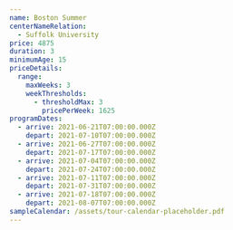 ```yaml
---
name: Boston Summer
centerNameRelation:
  - Suffolk University
price: 4875
duration: 3
minimumAge: 15
priceDetails:
  range:
    maxWeeks: 3
    weekThresholds:
      - thresholdMax: 3
        pricePerWeek: 1625
programDates:
  - arrive: 2021-06-21T07:00:00.000Z
    depart: 2021-07-10T07:00:00.000Z
  - arrive: 2021-06-27T07:00:00.000Z
    depart: 2021-07-17T07:00:00.000Z
  - arrive: 2021-07-04T07:00:00.000Z
    depart: 2021-07-24T07:00:00.000Z
  - arrive: 2021-07-11T07:00:00.000Z
    depart: 2021-07-31T07:00:00.000Z
  - arrive: 2021-07-18T07:00:00.000Z
    depart: 2021-08-07T07:00:00.000Z
sampleCalendar: /assets/tour-calendar-placeholder.pdf
---
```

